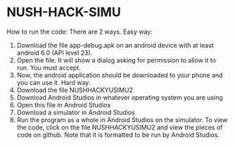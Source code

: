 # NUSH-HACK-SIMU
How to run the code: 
There are 2 ways. 
Easy way:
1) Download the file app-debug.apk on an android device with at least android 6.0 (API level 23). 
2) Open the file. It will show a dialog asking for permission to allow it to run. You must accept. 
3) Now, the android application should be downloaded to your phone and you can use it. 
Hard way: 
1) Download the file NUSHHACKYUSIMU2
2) Download Android Studios in whatever operating system you are using
3) Open this file in Android Studios
4) Download a simulator in Android Studios
5) Run the program as a whole in Android Studios on the simulator. 
To view the code, click on the file NUSHHACKYUSIMU2 and view the pieces of code on github. Note that it is formatted to be run by Android Studios. 
